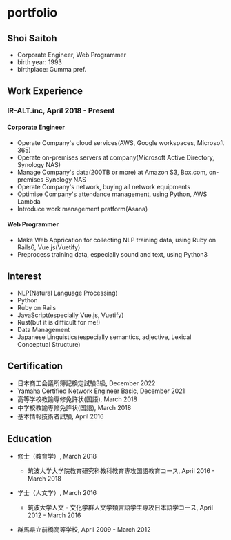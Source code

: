 # portfolio

## Shoi Saitoh

- Corporate Engineer, Web Programmer
- birth year: 1993
- birthplace: Gumma pref.

## Work Experience

### IR-ALT.inc, April 2018 - Present

#### Corporate Engineer

- Operate Company's cloud services(AWS, Google workspaces, Microsoft 365)
- Operate on-premises servers at company(Microsoft Active Directory, Synology NAS)
- Manage Company's data(200TB or more) at Amazon S3, Box.com, on-premises Synology NAS
- Operate Company's network, buying all network equipments
- Optimise Company's attendance management, using Python, AWS Lambda
- Introduce work management pratform(Asana)

#### Web Programmer

- Make Web Apprication for collecting NLP training data, using Ruby on Rails6, Vue.js(Vuetify)
- Preprocess training data, especially sound and text, using Python3

## Interest

- NLP(Natural Language Processing)
- Python
- Ruby on Rails
- JavaScript(especially Vue.js, Vuetify)
- Rust(but it is difficult for me!)
- Data Management
- Japanese Linguistics(especially semantics, adjective, Lexical Conceptual Structure)

## Certification

- 日本商工会議所簿記検定試験3級, December 2022
- Yamaha Certified Network Engineer Basic, December 2021
- 高等学校教諭専修免許状(国語), March 2018
- 中学校教諭専修免許状(国語), March 2018
- 基本情報技術者試験, April 2016

## Education

- 修士（教育学）, March 2018
  - 筑波大学大学院教育研究科教科教育専攻国語教育コース, April 2016 - March 2018

- 学士（人文学）, March 2016
  - 筑波大学人文・文化学群人文学類言語学主専攻日本語学コース, April 2012 - March 2016

- 群馬県立前橋高等学校, April 2009 - March 2012
